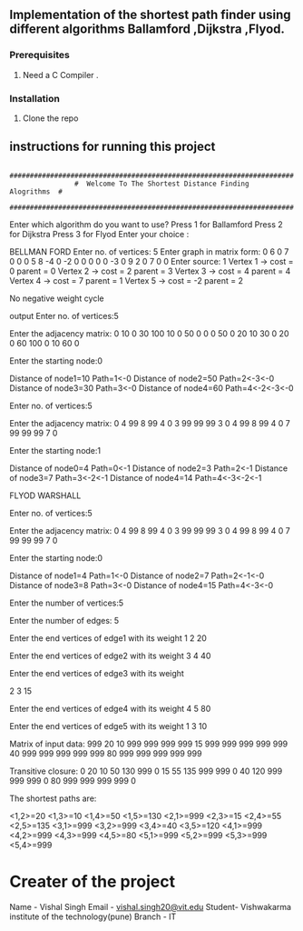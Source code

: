 <!-- GETTING STARTED -->
## Implementation of the shortest path finder using different algorithms Ballamford ,Dijkstra ,Flyod.
### Prerequisites
1. Need a C Compiler .
### Installation
1. Clone the repo
## instructions for running this project
            ######################################################################
                    #  Welcome To The Shortest Distance Finding  Alogrithms  #
            ######################################################################
Enter which algorithm do you want to use?
Press 1 for  Ballamford
Press 2 for Dijkstra
Press 3 for  Flyod
Enter your choice :


BELLMAN FORD
Enter no. of vertices: 5
Enter graph in matrix form:
0 6 0 7 0
0 0 5 8 -4
0 -2 0 0 0 
0 0 -3 0 9
2 0 7 0 0
Enter source: 1
Vertex 1 -> cost = 0 parent = 0
Vertex 2 -> cost = 2 parent = 3
Vertex 3 -> cost = 4 parent = 4
Vertex 4 -> cost = 7 parent = 1
Vertex 5 -> cost = -2 parent = 2

No negative weight cycle



output
Enter no. of vertices:5

Enter the adjacency matrix:
0 10 0 30 100
10 0 50 0 0 
0 50 0 20 10
30 0 20 0 60
100 0 10 60 0

Enter the starting node:0

Distance of node1=10
Path=1<-0
Distance of node2=50
Path=2<-3<-0
Distance of node3=30
Path=3<-0
Distance of node4=60
Path=4<-2<-3<-0








Enter no. of vertices:5

Enter the adjacency matrix:
0 4 99 8 99
4 0 3 99 99
99 3 0 4 99
8 99 4 0 7
99 99 99 7 0

Enter the starting node:1

Distance of node0=4
Path=0<-1
Distance of node2=3
Path=2<-1
Distance of node3=7
Path=3<-2<-1
Distance of node4=14
Path=4<-3<-2<-1





FLYOD WARSHALL 

Enter no. of vertices:5

Enter the adjacency matrix:
0 4 99 8 99
4 0 3 99 99
99 3 0 4 99
8 99 4 0 7
99 99 99 7 0

Enter the starting node:0

Distance of node1=4
Path=1<-0
Distance of node2=7
Path=2<-1<-0
Distance of node3=8
Path=3<-0
Distance of node4=15
Path=4<-3<-0



Enter the number of vertices:5

 Enter the number of edges:
5

 Enter the end vertices of edge1 with its weight
1
2
20

 Enter the end vertices of edge2 with its weight
3
4
40

 Enter the end vertices of edge3 with its weight

2 
3
15

 Enter the end vertices of edge4 with its weight
4
5
80

 Enter the end vertices of edge5 with its weight
1 
3
 10

 Matrix of input data:
999     20      10      999     999
999     999     15      999     999
999     999     999     40      999
999     999     999     999     80
999     999     999     999     999

 Transitive closure:
0       20      10      50      130
999     0       15      55      135
999     999     0       40      120
999     999     999     0       80
999     999     999     999     0

 The shortest paths are:

 <1,2>=20
 <1,3>=10
 <1,4>=50
 <1,5>=130
 <2,1>=999
 <2,3>=15
 <2,4>=55
 <2,5>=135
 <3,1>=999
 <3,2>=999
 <3,4>=40
 <3,5>=120
 <4,1>=999
 <4,2>=999
 <4,3>=999
 <4,5>=80
 <5,1>=999
 <5,2>=999
 <5,3>=999
 <5,4>=999
 

# Creater of the project
Name - Vishal Singh
Email - vishal.singh20@vit.edu
Student- Vishwakarma institute of the technology(pune)
Branch - IT
